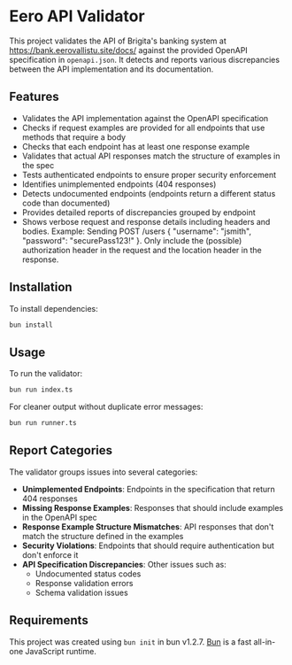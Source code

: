 # Eero API Validator

This project validates the API of Brigita's banking system at https://bank.eerovallistu.site/docs/ against the provided OpenAPI specification in `openapi.json`. It detects and reports various discrepancies between the API implementation and its documentation.

## Features

- Validates the API implementation against the OpenAPI specification
- Checks if request examples are provided for all endpoints that use methods that require a body
- Checks that each endpoint has at least one response example
- Validates that actual API responses match the structure of examples in the spec
- Tests authenticated endpoints to ensure proper security enforcement
- Identifies unimplemented endpoints (404 responses)
- Detects undocumented endpoints (endpoints return a different status code than documented)
- Provides detailed reports of discrepancies grouped by endpoint
- Shows verbose request and response details including headers and bodies. Example: Sending POST /users { "username": "jsmith", "password": "securePass123!" }. Only include the (possible) authorization header in the request and the location header in the response.

## Installation

To install dependencies:

```bash
bun install
```

## Usage

To run the validator:

```bash
bun run index.ts
```

For cleaner output without duplicate error messages:

```bash
bun run runner.ts
```

## Report Categories

The validator groups issues into several categories:

- **Unimplemented Endpoints**: Endpoints in the specification that return 404 responses
- **Missing Response Examples**: Responses that should include examples in the OpenAPI spec
- **Response Example Structure Mismatches**: API responses that don't match the structure defined in the examples
- **Security Violations**: Endpoints that should require authentication but don't enforce it
- **API Specification Discrepancies**: Other issues such as:
    - Undocumented status codes
    - Response validation errors
    - Schema validation issues

## Requirements

This project was created using `bun init` in bun v1.2.7. [Bun](https://bun.sh) is a fast all-in-one JavaScript runtime.
